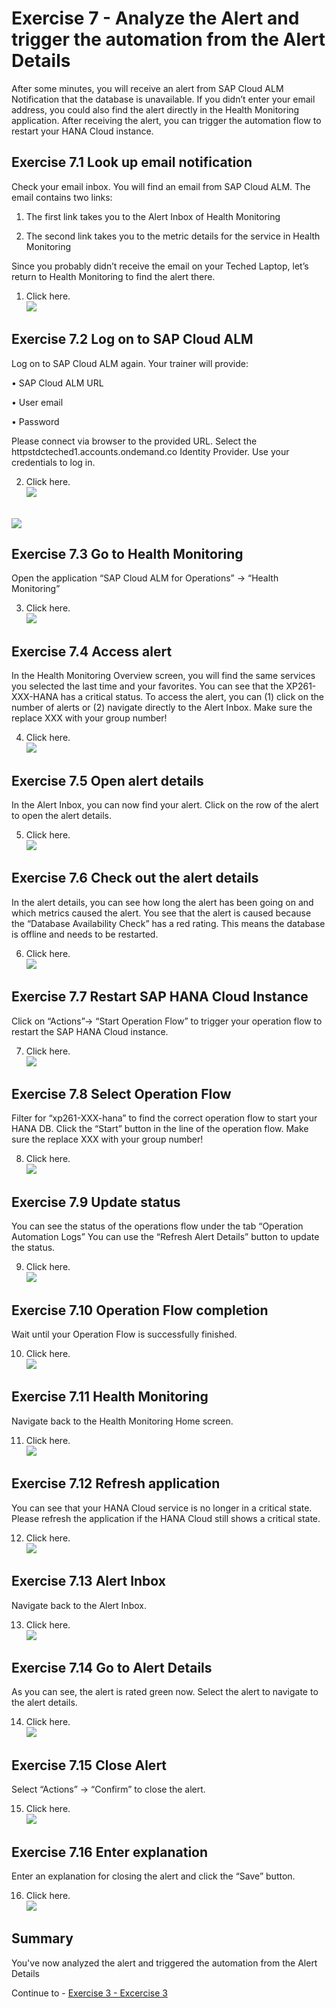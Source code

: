 # Exercise 7 - Analyze the Alert and trigger the automation from the Alert Details

After some minutes, you will receive an alert from SAP Cloud ALM Notification that the database is unavailable. If you didn’t enter your email address, you could also find the alert directly in the Health Monitoring application.
After receiving the alert, you can trigger the automation flow to restart your HANA Cloud instance.

## Exercise 7.1 Look up email notification

Check your email inbox. You will find an email from SAP Cloud ALM. 
The email contains two links:

1)	The first link takes you to the Alert Inbox of Health Monitoring

2)	The second link takes you to the metric details for the service in Health Monitoring

Since you probably didn’t receive the email on your Teched Laptop, let’s return to Health Monitoring to find the alert there.


1.	Click here.
<br>![](/exercises/ex7/images/7-1.png)


## Exercise 7.2 Log on to SAP Cloud ALM

Log on to SAP Cloud ALM again.
Your trainer will provide:

•	SAP Cloud ALM URL

•	User email

•	Password

Please connect via browser to the provided URL. Select the httpstdcteched1.accounts.ondemand.co Identity Provider.
Use your credentials to log in. 


2.	Click here.
<br>![](/exercises/ex7/images/7-2-1.png)

<br>![](/exercises/ex7/images/7-2-2.png)

## Exercise 7.3 Go to Health Monitoring

Open the application “SAP Cloud ALM for Operations” → “Health Monitoring”

3.	Click here.
<br>![](/exercises/ex7/images/7-3.png)

## Exercise 7.4 Access alert

In the Health Monitoring Overview screen, you will find the same services you selected the last time and your favorites. 
You can see that the XP261-XXX-HANA has a critical status.
To access the alert, you can (1) click on the number of alerts or (2) navigate directly to the Alert Inbox.
Make sure the replace XXX with your group number!


4.	Click here.
<br>![](/exercises/ex7/images/7-4.png)

## Exercise 7.5 Open alert details

In the Alert Inbox, you can now find your alert.
Click on the row of the alert to open the alert details.


5.	Click here.
<br>![](/exercises/ex7/images/7-5.png)

## Exercise 7.6 Check out the alert details

In the alert details, you can see how long the alert has been going on and which metrics caused the alert. 
You see that the alert is caused because the “Database Availability Check” has a red rating.
This means the database is offline and needs to be restarted.

6.	Click here.
<br>![](/exercises/ex7/images/7-6.png)

## Exercise 7.7 Restart SAP HANA Cloud Instance

Click on “Actions”→ “Start Operation Flow” to trigger your operation flow to restart the SAP HANA Cloud instance.

7.	Click here.
<br>![](/exercises/ex7/images/7-7.png)

## Exercise 7.8 Select Operation Flow

Filter for “xp261-XXX-hana” to find the correct operation flow to start your HANA DB.
Click the “Start” button in the line of the operation flow.
Make sure the replace XXX with your group number!

8.	Click here.
<br>![](/exercises/ex7/images/7-8.png)

## Exercise 7.9 Update status

You can see the status of the operations flow under the tab “Operation Automation Logs”
You can use the “Refresh Alert Details” button to update the status.

9.	Click here.
<br>![](/exercises/ex7/images/7-9.png)

## Exercise 7.10 Operation Flow completion

Wait until your Operation Flow is successfully finished.

10.	Click here.
<br>![](/exercises/ex7/images/7-10.png)

## Exercise 7.11 Health Monitoring

Navigate back to the Health Monitoring Home screen.

11.	Click here.
<br>![](/exercises/ex7/images/7-11.png)

## Exercise 7.12 Refresh application

You can see that your HANA Cloud service is no longer in a critical state.
Please refresh the application if the HANA Cloud still shows a critical state.

12.	Click here.
<br>![](/exercises/ex7/images/7-12.png)

## Exercise 7.13 Alert Inbox

Navigate back to the Alert Inbox.

13.	Click here.
<br>![](/exercises/ex7/images/7-13.png)

## Exercise 7.14 Go to Alert Details

As you can see, the alert is rated green now.
Select the alert to navigate to the alert details.

14.	Click here.
<br>![](/exercises/ex7/images/7-14.png)

## Exercise 7.15 Close Alert

Select “Actions” → “Confirm” to close the alert.

15.	Click here.
<br>![](/exercises/ex7/images/7-15.png)

## Exercise 7.16 Enter explanation

Enter an explanation for closing the alert and click the “Save” button.

16.	Click here.
<br>![](/exercises/ex7/images/7-16.png)


## Summary

You've now analyzed the alert and triggered the automation from the Alert Details

Continue to - [Exercise 3 - Excercise 3 ](../ex3/README.md)
